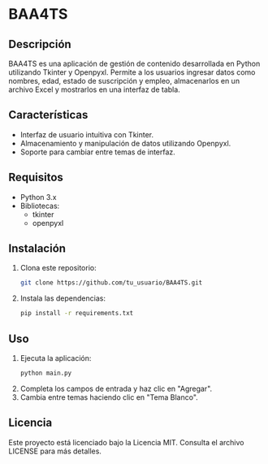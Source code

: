 # BAA4TS

## Descripción
BAA4TS es una aplicación de gestión de contenido desarrollada en Python utilizando Tkinter y Openpyxl. Permite a los usuarios ingresar datos como nombres, edad, estado de suscripción y empleo, almacenarlos en un archivo Excel y mostrarlos en una interfaz de tabla.

## Características
- Interfaz de usuario intuitiva con Tkinter.
- Almacenamiento y manipulación de datos utilizando Openpyxl.
- Soporte para cambiar entre temas de interfaz.

## Requisitos
- Python 3.x
- Bibliotecas:
  - tkinter
  - openpyxl

## Instalación
1. Clona este repositorio:
   ```bash
   git clone https://github.com/tu_usuario/BAA4TS.git
   ```
2. Instala las dependencias:
   ```bash
   pip install -r requirements.txt
   ```

## Uso
1. Ejecuta la aplicación:
   ```bash
   python main.py
   ```
2. Completa los campos de entrada y haz clic en "Agregar".
3. Cambia entre temas haciendo clic en "Tema Blanco".



## Licencia
Este proyecto está licenciado bajo la Licencia MIT. Consulta el archivo LICENSE para más detalles.